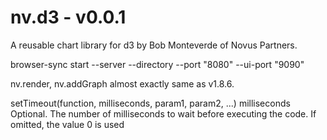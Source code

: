 # nv.d3 - v0.0.1

A reusable chart library for d3 by Bob Monteverde of Novus Partners.

browser-sync start --server --directory --port "8080" --ui-port "9090"

nv.render, nv.addGraph almost exactly same as v1.8.6.

setTimeout(function, milliseconds, param1, param2, ...)
milliseconds	Optional. The number of milliseconds to wait before executing the code. If omitted, the value 0 is used
